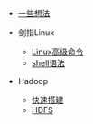 <!-- docs/_sidebar.md 侧边栏-->
* [一些想法](guide.md "The greatest guide in the world")

* 剑指Linux
    * [Linux高级命令](bigdata/linux/linux_01.md)
    * [shell语法](bigdata/linux/shell_01.md)

* Hadoop
    * [快速搭建](bigdata/hadoop/hadoop_install.md)
    * [HDFS](bigdata/hadoop/hdfs_01.md)
